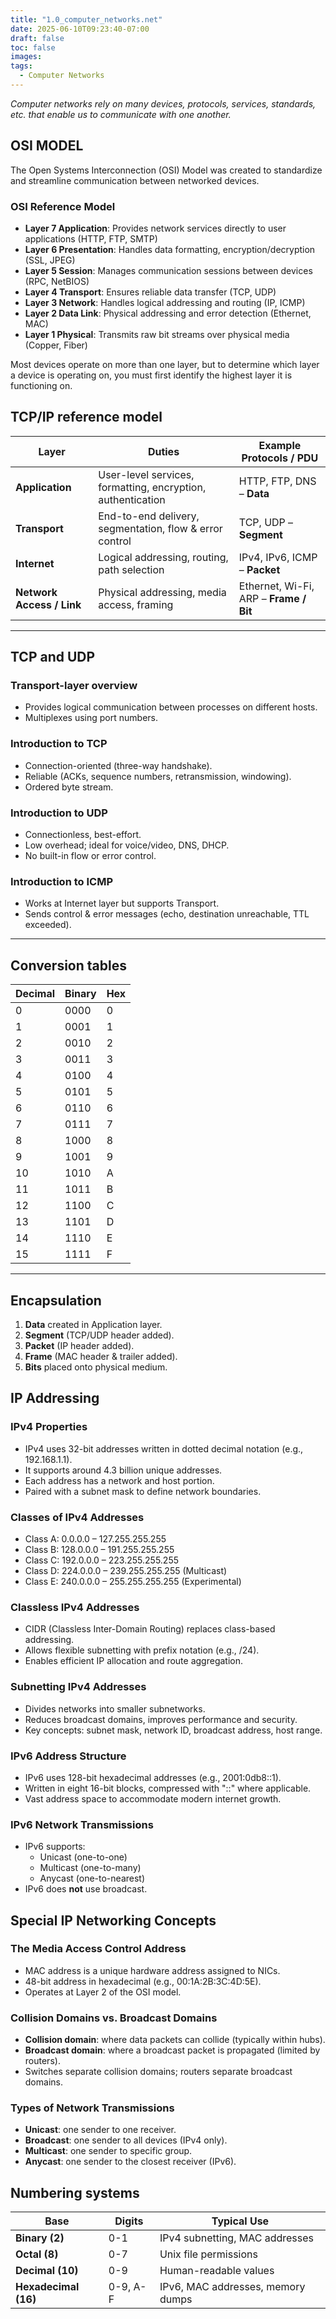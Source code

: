 ```yaml
---
title: "1.0_computer_networks.net"
date: 2025-06-10T09:23:40-07:00
draft: false
toc: false
images:
tags:
  - Computer Networks
---
```


*Computer networks rely on many devices, protocols, services, standards, etc. that enable us to communicate with one another.*

## OSI MODEL
The Open Systems Interconnection (OSI) Model was created to standardize and streamline communication between networked devices.

### OSI Reference Model
- **Layer 7 Application**: Provides network services directly to user applications (HTTP, FTP, SMTP)
- **Layer 6 Presentation**: Handles data formatting, encryption/decryption (SSL, JPEG)
- **Layer 5 Session**: Manages communication sessions between devices (RPC, NetBIOS)
- **Layer 4 Transport**: Ensures reliable data transfer (TCP, UDP)
- **Layer 3 Network**: Handles logical addressing and routing (IP, ICMP)
- **Layer 2 Data Link**: Physical addressing and error detection (Ethernet, MAC)
- **Layer 1 Physical**: Transmits raw bit streams over physical media (Copper, Fiber)

Most devices operate on more than one layer, but to determine which layer a device is operating on, you must first identify the highest layer it is functioning on.

## TCP/IP reference model
| Layer | Duties | Example Protocols / PDU |
|-------|--------|-------------------------|
| **Application** | User-level services, formatting, encryption, authentication | HTTP, FTP, DNS – **Data** |
| **Transport** | End-to-end delivery, segmentation, flow & error control | TCP, UDP – **Segment** |
| **Internet** | Logical addressing, routing, path selection | IPv4, IPv6, ICMP – **Packet** |
| **Network Access / Link** | Physical addressing, media access, framing | Ethernet, Wi-Fi, ARP – **Frame / Bit** |

---

## TCP and UDP
### Transport-layer overview
* Provides logical communication between processes on different hosts.  
* Multiplexes using port numbers.

### Introduction to **TCP**
* Connection-oriented (three-way handshake).  
* Reliable (ACKs, sequence numbers, retransmission, windowing).  
* Ordered byte stream.

### Introduction to **UDP**
* Connectionless, best-effort.  
* Low overhead; ideal for voice/video, DNS, DHCP.  
* No built-in flow or error control.

### Introduction to **ICMP**
* Works at Internet layer but supports Transport.  
* Sends control & error messages (echo, destination unreachable, TTL exceeded).

---

## Conversion tables
| Decimal | Binary | Hex |
|---------|--------|-----|
| 0 | 0000 | 0 |
| 1 | 0001 | 1 |
| 2 | 0010 | 2 |
| 3 | 0011 | 3 |
| 4 | 0100 | 4 |
| 5 | 0101 | 5 |
| 6 | 0110 | 6 |
| 7 | 0111 | 7 |
| 8 | 1000 | 8 |
| 9 | 1001 | 9 |
| 10 | 1010 | A |
| 11 | 1011 | B |
| 12 | 1100 | C |
| 13 | 1101 | D |
| 14 | 1110 | E |
| 15 | 1111 | F |

---

## Encapsulation
1. **Data** created in Application layer.  
2. **Segment** (TCP/UDP header added).  
3. **Packet** (IP header added).  
4. **Frame** (MAC header & trailer added).  
5. **Bits** placed onto physical medium.

## IP Addressing

### IPv4 Properties
- IPv4 uses 32-bit addresses written in dotted decimal notation (e.g., 192.168.1.1).
- It supports around 4.3 billion unique addresses.
- Each address has a network and host portion.
- Paired with a subnet mask to define network boundaries.

### Classes of IPv4 Addresses
- Class A: 0.0.0.0 – 127.255.255.255
- Class B: 128.0.0.0 – 191.255.255.255
- Class C: 192.0.0.0 – 223.255.255.255
- Class D: 224.0.0.0 – 239.255.255.255 (Multicast)
- Class E: 240.0.0.0 – 255.255.255.255 (Experimental)

### Classless IPv4 Addresses
- CIDR (Classless Inter-Domain Routing) replaces class-based addressing.
- Allows flexible subnetting with prefix notation (e.g., /24).
- Enables efficient IP allocation and route aggregation.

### Subnetting IPv4 Addresses
- Divides networks into smaller subnetworks.
- Reduces broadcast domains, improves performance and security.
- Key concepts: subnet mask, network ID, broadcast address, host range.

### IPv6 Address Structure
- IPv6 uses 128-bit hexadecimal addresses (e.g., 2001:0db8::1).
- Written in eight 16-bit blocks, compressed with "::" where applicable.
- Vast address space to accommodate modern internet growth.

### IPv6 Network Transmissions
- IPv6 supports:
  - Unicast (one-to-one)
  - Multicast (one-to-many)
  - Anycast (one-to-nearest)
- IPv6 does **not** use broadcast.

## Special IP Networking Concepts

### The Media Access Control Address
- MAC address is a unique hardware address assigned to NICs.
- 48-bit address in hexadecimal (e.g., 00:1A:2B:3C:4D:5E).
- Operates at Layer 2 of the OSI model.

### Collision Domains vs. Broadcast Domains
- **Collision domain**: where data packets can collide (typically within hubs).
- **Broadcast domain**: where a broadcast packet is propagated (limited by routers).
- Switches separate collision domains; routers separate broadcast domains.

### Types of Network Transmissions
- **Unicast**: one sender to one receiver.
- **Broadcast**: one sender to all devices (IPv4 only).
- **Multicast**: one sender to specific group.
- **Anycast**: one sender to the closest receiver (IPv6).

## Numbering systems
| Base | Digits | Typical Use |
|------|--------|-------------|
| **Binary (2)** | 0-1 | IPv4 subnetting, MAC addresses |
| **Octal (8)** | 0-7 | Unix file permissions |
| **Decimal (10)** | 0-9 | Human-readable values |
| **Hexadecimal (16)** | 0-9, A-F | IPv6, MAC addresses, memory dumps |